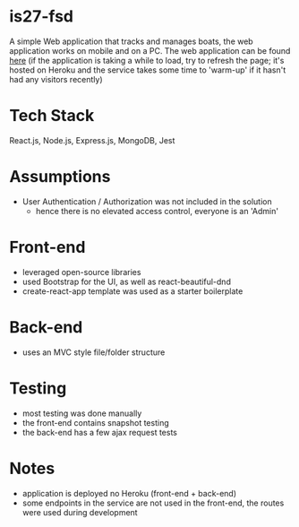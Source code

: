 # is27-fsd
A simple Web application that tracks and manages boats, the web application works on mobile and on a PC. The web application can be found [here](https://is27-fsd.herokuapp.com/) (if the application is taking a while to load, try to refresh the page; it's hosted on Heroku and the service takes some time to 'warm-up' if it hasn't had any visitors recently)

# Tech Stack
React.js, Node.js, Express.js, MongoDB, Jest

# Assumptions
- User Authentication / Authorization was not included in the solution
  - hence there is no elevated access control, everyone is an 'Admin'

# Front-end 
- leveraged open-source libraries
- used Bootstrap for the UI, as well as react-beautiful-dnd
- create-react-app template was used as a starter boilerplate

# Back-end
- uses an MVC style file/folder structure

# Testing
- most testing was done manually
- the front-end contains snapshot testing
- the back-end has a few ajax request tests

# Notes
- application is deployed no Heroku (front-end + back-end)
- some endpoints in the service are not used in the front-end, the routes were used during development
